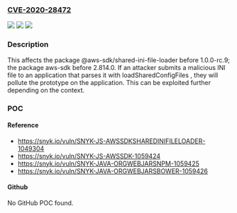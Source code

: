 ### [CVE-2020-28472](https://cve.mitre.org/cgi-bin/cvename.cgi?name=CVE-2020-28472)
![](https://img.shields.io/static/v1?label=Product&message=aws-sdk&color=blue)
![](https://img.shields.io/static/v1?label=Version&message=%3C%202.814.0%20&color=brighgreen)
![](https://img.shields.io/static/v1?label=Vulnerability&message=Prototype%20Pollution&color=brighgreen)

### Description

This affects the package @aws-sdk/shared-ini-file-loader before 1.0.0-rc.9; the package aws-sdk before 2.814.0. If an attacker submits a malicious INI file to an application that parses it with loadSharedConfigFiles , they will pollute the prototype on the application. This can be exploited further depending on the context.

### POC

#### Reference
- https://snyk.io/vuln/SNYK-JS-AWSSDKSHAREDINIFILELOADER-1049304
- https://snyk.io/vuln/SNYK-JS-AWSSDK-1059424
- https://snyk.io/vuln/SNYK-JAVA-ORGWEBJARSNPM-1059425
- https://snyk.io/vuln/SNYK-JAVA-ORGWEBJARSBOWER-1059426

#### Github
No GitHub POC found.

